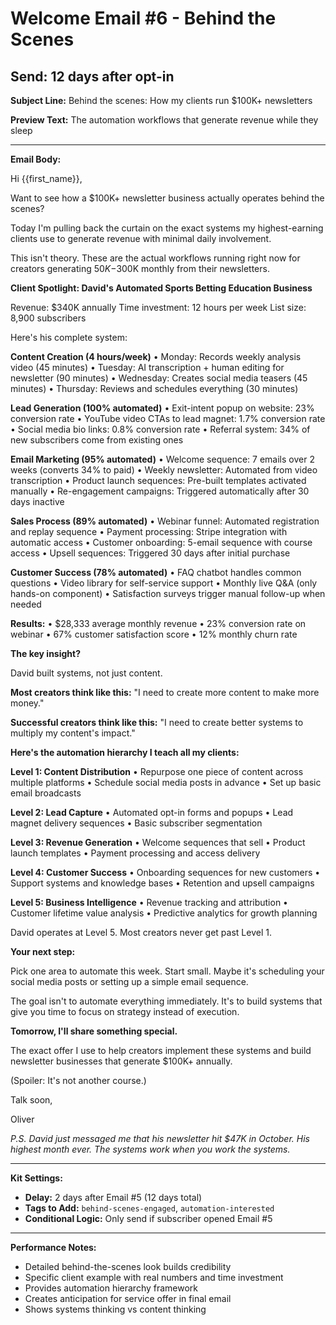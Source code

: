 # Welcome Email #6 - Behind the Scenes
## Send: 12 days after opt-in

**Subject Line:** Behind the scenes: How my clients run $100K+ newsletters

**Preview Text:** The automation workflows that generate revenue while they sleep

---

**Email Body:**

Hi {{first_name}},

Want to see how a $100K+ newsletter business actually operates behind the scenes?

Today I'm pulling back the curtain on the exact systems my highest-earning clients use to generate revenue with minimal daily involvement.

This isn't theory. These are the actual workflows running right now for creators generating $50K-$300K monthly from their newsletters.

**Client Spotlight: David's Automated Sports Betting Education Business**

Revenue: $340K annually
Time investment: 12 hours per week
List size: 8,900 subscribers

Here's his complete system:

**Content Creation (4 hours/week)**
• Monday: Records weekly analysis video (45 minutes)
• Tuesday: AI transcription + human editing for newsletter (90 minutes)
• Wednesday: Creates social media teasers (45 minutes)
• Thursday: Reviews and schedules everything (30 minutes)

**Lead Generation (100% automated)**
• Exit-intent popup on website: 23% conversion rate
• YouTube video CTAs to lead magnet: 1.7% conversion rate
• Social media bio links: 0.8% conversion rate
• Referral system: 34% of new subscribers come from existing ones

**Email Marketing (95% automated)**
• Welcome sequence: 7 emails over 2 weeks (converts 34% to paid)
• Weekly newsletter: Automated from video transcription
• Product launch sequences: Pre-built templates activated manually
• Re-engagement campaigns: Triggered automatically after 30 days inactive

**Sales Process (89% automated)**
• Webinar funnel: Automated registration and replay sequence
• Payment processing: Stripe integration with automatic access
• Customer onboarding: 5-email sequence with course access
• Upsell sequences: Triggered 30 days after initial purchase

**Customer Success (78% automated)**
• FAQ chatbot handles common questions
• Video library for self-service support
• Monthly live Q&A (only hands-on component)
• Satisfaction surveys trigger manual follow-up when needed

**Results:**
• $28,333 average monthly revenue
• 23% conversion rate on webinar
• 67% customer satisfaction score
• 12% monthly churn rate

**The key insight?**

David built systems, not just content.

**Most creators think like this:**
"I need to create more content to make more money."

**Successful creators think like this:**
"I need to create better systems to multiply my content's impact."

**Here's the automation hierarchy I teach all my clients:**

**Level 1: Content Distribution**
• Repurpose one piece of content across multiple platforms
• Schedule social media posts in advance
• Set up basic email broadcasts

**Level 2: Lead Capture**
• Automated opt-in forms and popups
• Lead magnet delivery sequences
• Basic subscriber segmentation

**Level 3: Revenue Generation**
• Welcome sequences that sell
• Product launch templates
• Payment processing and access delivery

**Level 4: Customer Success**
• Onboarding sequences for new customers
• Support systems and knowledge bases
• Retention and upsell campaigns

**Level 5: Business Intelligence**
• Revenue tracking and attribution
• Customer lifetime value analysis
• Predictive analytics for growth planning

David operates at Level 5. Most creators never get past Level 1.

**Your next step:**

Pick one area to automate this week. Start small. Maybe it's scheduling your social media posts or setting up a simple email sequence.

The goal isn't to automate everything immediately. It's to build systems that give you time to focus on strategy instead of execution.

**Tomorrow, I'll share something special.**

The exact offer I use to help creators implement these systems and build newsletter businesses that generate $100K+ annually.

(Spoiler: It's not another course.)

Talk soon,

Oliver

*P.S. David just messaged me that his newsletter hit $47K in October. His highest month ever. The systems work when you work the systems.*

---

**Kit Settings:**
- **Delay:** 2 days after Email #5 (12 days total)
- **Tags to Add:** `behind-scenes-engaged`, `automation-interested`
- **Conditional Logic:** Only send if subscriber opened Email #5

---

**Performance Notes:**
- Detailed behind-the-scenes look builds credibility
- Specific client example with real numbers and time investment
- Provides automation hierarchy framework
- Creates anticipation for service offer in final email
- Shows systems thinking vs content thinking